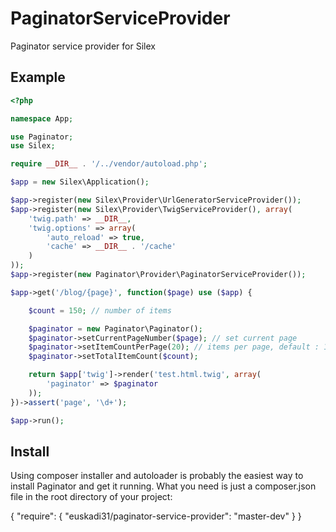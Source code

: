 PaginatorServiceProvider
========================

Paginator service provider for Silex

Example
-------

```php
<?php

namespace App;

use Paginator;
use Silex;

require __DIR__ . '/../vendor/autoload.php';

$app = new Silex\Application();

$app->register(new Silex\Provider\UrlGeneratorServiceProvider());
$app->register(new Silex\Provider\TwigServiceProvider(), array(
    'twig.path' => __DIR__,
    'twig.options' => array(
        'auto_reload' => true,
        'cache' => __DIR__ . '/cache'
    )
));
$app->register(new Paginator\Provider\PaginatorServiceProvider());

$app->get('/blog/{page}', function($page) use ($app) {

    $count = 150; // number of items

    $paginator = new Paginator\Paginator();
    $paginator->setCurrentPageNumber($page); // set current page
    $paginator->setItemCountPerPage(20); // items per page, default : 10
    $paginator->setTotalItemCount($count);

    return $app['twig']->render('test.html.twig', array(
        'paginator' => $paginator
    ));
})->assert('page', '\d+');

$app->run();
```

Install
-------

Using composer installer and autoloader is probably the easiest way to install Paginator and get it running. 
What you need is just a composer.json file in the root directory of your project:

 {
     "require": {
         "euskadi31/paginator-service-provider": "master-dev"
     }
 }